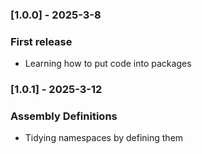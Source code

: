 ﻿### [1.0.0] - 2025-3-8
### First release
- Learning how to put code into packages
### [1.0.1] - 2025-3-12
### Assembly Definitions
- Tidying namespaces by defining them